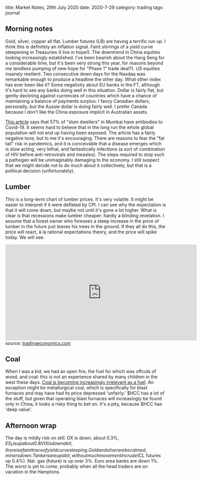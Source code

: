 title: Market Notes, 29th July 2020
date: 2020-7-29
category: trading
tags: journal


## Morning notes

Gold, silver, copper all flat.
Lumber futures (LB) are having a terrific run up. I think this is definitely an inflation signal.
Faint stirrings of a yield curve steepening in Treasuries (I live in hope!).
The downtrend in China equities looking increasingly established. 
I've been bearish about the Hang Seng for a considerable time, but it's been very strong this year, 
for reasons beyond me (endless pumping of new hope for "Phase 1" trade deal?).
US equities insanely resilient. Two consecutive down days for the Nasdaq was remarkable enough to produce a headline the other day. What other index has ever been like it?
Some negativity about EU banks in the FT, although it's hard to see any banks doing well in this situation.
Dollar is fairly flat, but gently declining against currencies of countries which have a chance of maintaining a balance of payments surplus. I fancy Canadian dollars, personally, but the Aussie dollar is doing fairly well. 
I prefer Canada because I don't like the China exposure implicit in Australian assets.

[This article](https://www.ft.com/content/5cfb2253-40ec-4ef3-9c1a-94b8a7bf2307) says that 57% of "slum dwellers" in Mumbai have antibodies to Covid-19. It seems hard to believe that in the long run the whole global population will not end up having been exposed. The article has a fairly negative tone, but to me it's encouraging. 
There are reasons to fear the "fat tail" risk in pandemics, and it is conceivable that a disease emerges which is slow acting, very lethal, and fantastically infections (a sort of combination of HIV before anti-retrovirals and measles). The steps required to stop such a pathogen will be unimaginably damaging to the economy. I still suspect that we might decide not to do much about it collectively, but that is a political decision (unfortunately).


## Lumber

This is a long-term chart of lumber prices. It's very volatile. It might be easier to interpret if it were deflated by CPI. I can see why the expectation is that it will come down, but maybe not until it's gone a lot higher.
What is clear is that recessions make lumber cheaper: hardly a blinding revelation. 
I assume that a forest owner who foresees a steep increase in the price of lumber in the future just leaves his trees in the ground. If they all do this, the price will react, à la rational expectations theory, and the price will spike today. We will see.

<iframe src='https://d3fy651gv2fhd3.cloudfront.net/embed/?s=lb1&v=202007290917V20200716&d1=19200823&h=300&w=600' height='300' width='600'  frameborder='0' scrolling='no'></iframe><br />source: <a href='https://tradingeconomics.com/commodity/lumber'>tradingeconomics.com</a>

## Coal

When I was a kid, we had an open fire, the fuel for which was offcuts of wood, and coal: this is not an experience shared by many children in the west these days.
[Coal is becoming increasingly irrelevant as a fuel](https://wolfstreet.com/2020/07/28/why-theres-no-hope-for-coal-consumption-plunged-to-multi-decade-lows/).
An exception might be metallurgical coal, which is specifically for blast furnaces and may have had its price depressed 'unfairly.' $HCC has a lot of the stuff, but given that operating blast furnaces will increasingly be found only in China, it looks a risky thing to bet on. It's a pity, because $HCC has 'deep value'.

## Afternoon wrap

The day is mildly risk on still.
DX is down, about 0.3%,
$ES_F is up about 0.8%,
VIX is down a bit,
there is a faint trace of yield curve steeping.
Gold and silver are becalmed, miners down.
Tankers are up a bit, without much movement in crude ($CL futures up 0.4%).
Nat. gas (future) is up over 3%. 
Euro area banks are down 1%.
The worst is yet to come, probably when all the head traders are on vacation in the Hamptons.

 